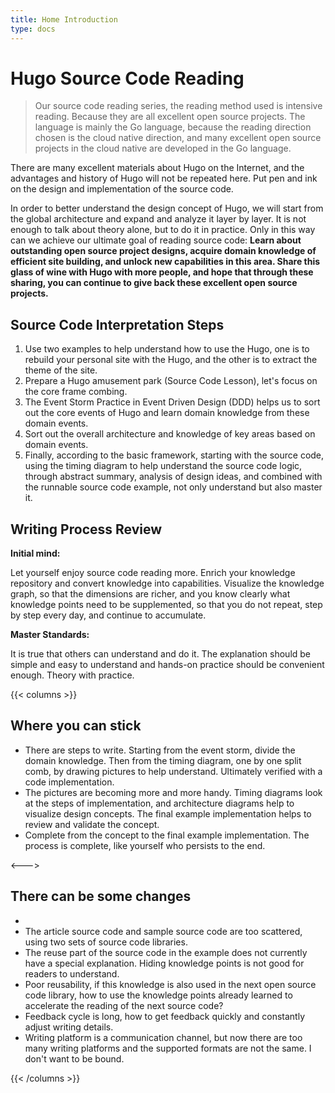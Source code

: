 ```yaml
---
title: Home Introduction
type: docs
---
```


# Hugo Source Code Reading

> Our source code reading series, the reading method used is intensive reading.
Because they are all excellent open source projects.
The language is mainly the Go language, because the reading direction chosen is the cloud native direction, and many excellent open source projects in the cloud native are developed in the Go language.

There are many excellent materials about Hugo on the Internet, and the advantages and history of Hugo will not be repeated here.
Put pen and ink on the design and implementation of the source code.

In order to better understand the design concept of Hugo, we will start from the global architecture and expand and analyze it layer by layer.
It is not enough to talk about theory alone, but to do it in practice.
Only in this way can we achieve our ultimate goal of reading source code: **Learn about outstanding open source project designs, acquire domain knowledge of efficient site building, and unlock new capabilities in this area.
Share this glass of wine with Hugo with more people, and hope that through these sharing, you can continue to give back these excellent open source projects.**

## Source Code Interpretation Steps

1. Use two examples to help understand how to use the Hugo, one is to rebuild your personal site with the Hugo, and the other is to extract the theme of the site.
2. Prepare a Hugo amusement park (Source Code Lesson), let's focus on the core frame combing.
3. The Event Storm Practice in Event Driven Design (DDD) helps us to sort out the core events of Hugo and learn domain knowledge from these domain events.
4. Sort out the overall architecture and knowledge of key areas based on domain events.
5. Finally, according to the basic framework, starting with the source code, using the timing diagram to help understand the source code logic, through abstract summary, analysis of design ideas, and combined with the runnable source code example, not only understand but also master it.
   
## Writing Process Review
   
**Initial mind:**
   
Let yourself enjoy source code reading more.
Enrich your knowledge repository and convert knowledge into capabilities.
Visualize the knowledge graph, so that the dimensions are richer, and you know clearly what knowledge points need to be supplemented, so that you do not repeat, step by step every day, and continue to accumulate.

**Master Standards:**

It is true that others can understand and do it.
The explanation should be simple and easy to understand and hands-on practice should be convenient enough.
Theory with practice.

{{< columns >}}
## Where you can stick

* There are steps to write. Starting from the event storm, divide the domain knowledge. Then from the timing diagram, one by one split comb, by drawing pictures to help understand. Ultimately verified with a code implementation.
* The pictures are becoming more and more handy. Timing diagrams look at the steps of implementation, and architecture diagrams help to visualize design concepts. The final example implementation helps to review and validate the concept.
* Complete from the concept to the final example implementation. The process is complete, like yourself who persists to the end.

<--->

## There can be some changes
* 
* The article source code and sample source code are too scattered, using two sets of source code libraries.
* The reuse part of the source code in the example does not currently have a special explanation. Hiding knowledge points is not good for readers to understand.
* Poor reusability, if this knowledge is also used in the next open source code library, how to use the knowledge points already learned to accelerate the reading of the next source code?
* Feedback cycle is long, how to get feedback quickly and constantly adjust writing details.
* Writing platform is a communication channel, but now there are too many writing platforms and the supported formats are not the same. I don't want to be bound.

{{< /columns >}}

